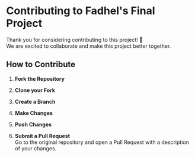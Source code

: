 # Contributing to Fadhel's Final Project

Thank you for considering contributing to this project! 🚀  
We are excited to collaborate and make this project better together.

## How to Contribute

1. **Fork the Repository**  

2. **Clone your Fork**

3. **Create a Branch**

4. **Make Changes**
   
5. **Push Changes**

6. **Submit a Pull Request**  
Go to the original repository and open a Pull Request with a description of your changes.





